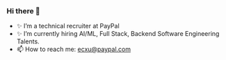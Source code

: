 ### Hi there 👋

- ✨ I’m a technical recruiter at PayPal
- ✨ I’m currently hiring AI/ML, Full Stack, Backend Software Engineering Talents.
- 📫 How to reach me: ecxu@paypal.com 

